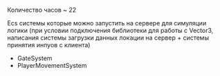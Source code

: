 Количество часов ~ 22

Ecs системы которые можно запустить на сервере для симуляции логики (при условии подключения библиотеки для работы с Vector3, написания системы загрузки данных локации на сервер + системы принятия инпуов с клиента)

- GateSystem
- PlayerMovementSystem